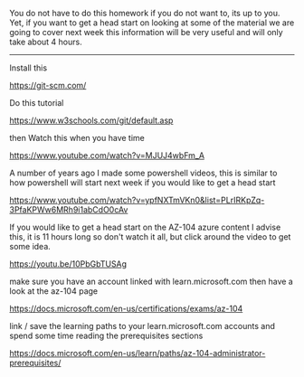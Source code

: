 You do not have to do this homework if you do not want to, its up to you. Yet, if you want to get a head start on looking at some of the material we are going to cover next week this information will be very useful and will only take about 4 hours. 

-----------


Install this

https://git-scm.com/

Do this tutorial

https://www.w3schools.com/git/default.asp

then Watch this when you have time

https://www.youtube.com/watch?v=MJUJ4wbFm_A


A number of years ago I made some powershell videos, this is similar to how powershell will start next week if you would like to get a head start

https://www.youtube.com/watch?v=ypfNXTmVKn0&list=PLrIRKpZq-3PfaKPWw6MRh9i1abCdO0cAv



If you would like to get a head start on the AZ-104 azure content I advise this, it is 11 hours long so don't watch it all, but click around the video to get some idea.

https://youtu.be/10PbGbTUSAg


make sure you have an account linked with learn.microsoft.com then have a look at the az-104 page 

https://docs.microsoft.com/en-us/certifications/exams/az-104

link / save the learning paths to your learn.microsoft.com accounts and spend some time reading the prerequisites sections

https://docs.microsoft.com/en-us/learn/paths/az-104-administrator-prerequisites/


